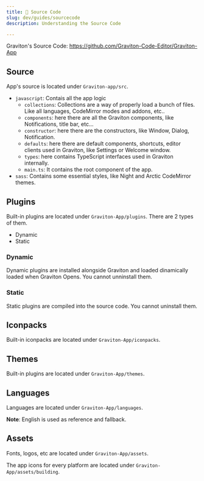```yaml
---
title: 🧠 Source Code
slug: dev/guides/sourcecode
description: Understanding the Source Code

---
```



Graviton's Source Code: https://github.com/Graviton-Code-Editor/Graviton-App

## Source

App's source is located under `Graviton-app/src`. 

* `javascript`: Contais all the app logic
	- `collections`: Collections are a way of properly load a bunch of files. Like all languages, CodeMirror modes and addons, etc..
	- `components`: here there are all the Graviton components, like Notifications, title bar, etc...
	- `constructor`: here there are the constructors, like Window, Dialog, Notification.
	- `defaults`: here there are default components, shortcuts, editor clients used in Graviton, like Settings or Welcome window.
	- `types`: here contains TypeScript interfaces used in Graviton internally.
	- `main.ts`: It contains the root component of the app.
* `sass`: Contains some essential styles, like Night and Arctic CodeMirror themes.

## Plugins
Built-in plugins are located under `Graviton-App/plugins`. There are 2 types of them.
* Dynamic
* Static

### Dynamic
Dynamic plugins are installed alongside Graviton and loaded dinamically loaded when Graviton Opens.
You cannot unninstall them.


### Static
Static plugins are compiled into the source code. You cannot uninstall them.

## Iconpacks
Built-in iconpacks are located under `Graviton-App/iconpacks`.

## Themes
Built-in plugins are located under `Graviton-App/themes`.

## Languages
Languages are located under `Graviton-App/languages`.

**Note**: English is used as reference and fallback.

## Assets
Fonts, logos, etc are located under `Graviton-App/assets`.

The app icons for every platform are located under `Graviton-App/assets/building`.



